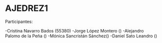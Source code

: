 # AJEDREZ1


Participantes:

  -Cristina Navarro Bados (55380)
  -Jorge López Montero ()
  -Alejandro Palomo de la Peña ()
  -Mónica Sancristán Sánchez()
  -Daniel Sato Leandro ()
